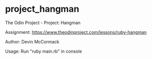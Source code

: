 # project_hangman

The Odin Project - Project: Hangman

Assignment: https://www.theodinproject.com/lessons/ruby-hangman

Author: Devin McCormack

Usage: Run "ruby main.rb" in console
